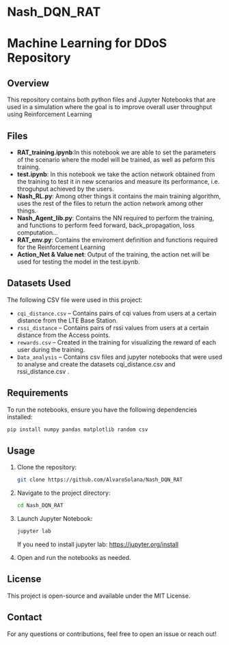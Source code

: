 # Nash_DQN_RAT

# Machine Learning for DDoS Repository

## Overview

This repository contains both python files and Jupyter Notebooks that are used in a simulation where the goal is to improve overall user throughput using Reinforcement Learning

## Files

- **RAT_training.ipynb**:In this notebook we are able to set the parameters of the scenario where the model will be trained, as well as peform this training.
- **test.ipynb**: In this notebook we take the action network obtained from the training to test it in new scenarios and measure its performance, i.e. throguhput achieved by the users.
- **Nash_RL.py**: Among other things it contains the main training algorithm, uses the rest of the files to return the action network among other things.
- **Nash_Agent_lib.py**: Contains the NN required to perform the training, and functions to perform feed forward, back_propagation, loss computation...
- **RAT_env.py**: Contains the enviroment definition and functions required for the Reinforcement Learning
- **Action_Net & Value net**: Output of the training, the action net will be used for testing the model in the test.ipynb.

## Datasets Used

The following CSV file were used in this project:
- `cqi_distance.csv` – Contains pairs of cqi values from users at a certain distance from the LTE Base Station.
- `rssi_distance` – Contains pairs of rssi values from users at a certain distance from the Access points.
- `rewards.csv` – Created in the training for visualizing the reward of each user during the training.
- `Data_analysis` – Contains csv files and jupyter notebooks that were used to analyse and create the datasets cqi_distance.csv and rssi_distance.csv .
  
## Requirements

To run the notebooks, ensure you have the following dependencies installed:

```bash
pip install numpy pandas matplotlib random csv
```

## Usage

1. Clone the repository:
   ```bash
   git clone https://github.com/AlvaroSolana/Nash_DQN_RAT
   ```
2. Navigate to the project directory:
   ```bash
   cd Nash_DQN_RAT
   ```
3. Launch Jupyter Notebook:
   ```bash
   jupyter lab
   ```
   If you need to install jupyter lab: https://jupyter.org/install
   
5. Open and run the notebooks as needed.

## License

This project is open-source and available under the MIT License.

## Contact

For any questions or contributions, feel free to open an issue or reach out!

